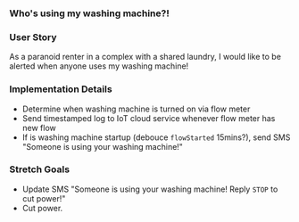 ### Who's using my washing machine?!

### User Story
As a paranoid renter in a complex with a shared laundry, I would like to be alerted when anyone uses my washing machine!

### Implementation Details

* Determine when washing machine is turned on via flow meter
* Send timestamped log to IoT cloud service whenever flow meter has new flow
* If is washing machine startup (debouce `flowStarted` 15mins?), send SMS "Someone is using your washing machine!"

### Stretch Goals
* Update SMS "Someone is using your washing machine! Reply `STOP` to cut power!"
* Cut power.
